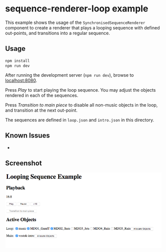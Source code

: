 # sequence-renderer-loop example

This example shows the usage of the `SynchronisedSequenceRenderer` component to create a renderer that
plays a looping sequence with defined out-points, and transitions into a regular sequence.

## Usage

```
npm install
npm run dev
```

After running the development server (`npm run dev`), browse to [localhost:8080](http://localhost:8080).

Press _Play_ to start playing the loop sequence. You may adjust the objects rendered in each of
the sequences.

Press _Transition to main piece_ to disable all non-music objects in the loop, and transition at
the next out-point.

The sequences are defined in `loop.json` and `intro.json` in this directory.

## Known Issues

* 

## Screenshot

![Screenshot of sequence-renderer-loop example](screenshot.png)

